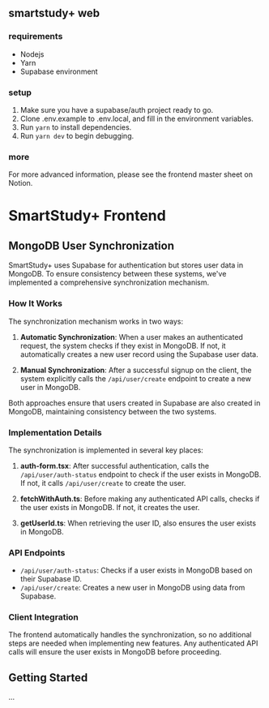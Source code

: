 ## smartstudy+ web

### requirements

- Nodejs
- Yarn
- Supabase environment

### setup

1. Make sure you have a supabase/auth project ready to go.
2. Clone .env.example to .env.local, and fill in the environment variables.
3. Run `yarn` to install dependencies.
4. Run `yarn dev` to begin debugging.

### more

For more advanced information, please see the frontend master sheet on Notion.

# SmartStudy+ Frontend

## MongoDB User Synchronization

SmartStudy+ uses Supabase for authentication but stores user data in MongoDB. To ensure consistency between these systems, we've implemented a comprehensive synchronization mechanism.

### How It Works

The synchronization mechanism works in two ways:

1. **Automatic Synchronization**: When a user makes an authenticated request, the system checks if they exist in MongoDB. If not, it automatically creates a new user record using the Supabase user data.

2. **Manual Synchronization**: After a successful signup on the client, the system explicitly calls the `/api/user/create` endpoint to create a new user in MongoDB.

Both approaches ensure that users created in Supabase are also created in MongoDB, maintaining consistency between the two systems.

### Implementation Details

The synchronization is implemented in several key places:

1. **auth-form.tsx**: After successful authentication, calls the `/api/user/auth-status` endpoint to check if the user exists in MongoDB. If not, it calls `/api/user/create` to create the user.

2. **fetchWithAuth.ts**: Before making any authenticated API calls, checks if the user exists in MongoDB. If not, it creates the user.

3. **getUserId.ts**: When retrieving the user ID, also ensures the user exists in MongoDB.

### API Endpoints

- `/api/user/auth-status`: Checks if a user exists in MongoDB based on their Supabase ID.
- `/api/user/create`: Creates a new user in MongoDB using data from Supabase.

### Client Integration

The frontend automatically handles the synchronization, so no additional steps are needed when implementing new features. Any authenticated API calls will ensure the user exists in MongoDB before proceeding.

## Getting Started

...
